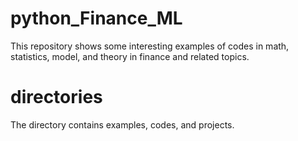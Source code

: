 # python_Finance_ML
This repository shows some interesting examples of codes in math, statistics, model, and theory in finance and related topics.
# directories
The directory contains examples, codes, and projects.


